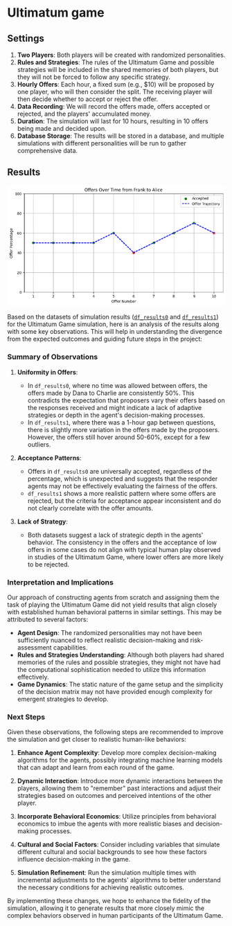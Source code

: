 # Ultimatum game

## Settings

1. **Two Players**: Both players will be created with randomized personalities.
2. **Rules and Strategies**: The rules of the Ultimatum Game and possible strategies will be included in the shared memories of both players, but they will not be forced to follow any specific strategy.
3. **Hourly Offers**: Each hour, a fixed sum (e.g., $10) will be proposed by one player, who will then consider the split. The receiving player will then decide whether to accept or reject the offer.
4. **Data Recording**: We will record the offers made, offers accepted or rejected, and the players' accumulated money.
5. **Duration**: The simulation will last for 10 hours, resulting in 10 offers being made and decided upon.
6. **Database Storage**: The results will be stored in a database, and multiple simulations with different personalities will be run to gather comprehensive data.

## Results

![alt text](images/README/image.png)

Based on the datasets of simulation results ([`df_results0`](ultimatum_game_without_env_steps.csv) and [`df_results1`](ultimatum_game_with_env_steps.csv)) for the Ultimatum Game simulation, here is an analysis of the results along with some key observations. This will help in understanding the divergence from the expected outcomes and guiding future steps in the project:

### Summary of Observations

1. **Uniformity in Offers**:
   - In `df_results0`, where no time was allowed between offers, the offers made by Dana to Charlie are consistently 50%. This contradicts the expectation that proposers vary their offers based on the responses received and might indicate a lack of adaptive strategies or depth in the agent's decision-making processes.
   - In `df_results1`, where there was a 1-hour gap between questions, there is slightly more variation in the offers made by the proposers. However, the offers still hover around 50-60%, except for a few outliers.

2. **Acceptance Patterns**:
   - Offers in `df_results0` are universally accepted, regardless of the percentage, which is unexpected and suggests that the responder agents may not be effectively evaluating the fairness of the offers.
   - `df_results1` shows a more realistic pattern where some offers are rejected, but the criteria for acceptance appear inconsistent and do not clearly correlate with the offer amounts.

3. **Lack of Strategy**:
   - Both datasets suggest a lack of strategic depth in the agents' behavior. The consistency in the offers and the acceptance of low offers in some cases do not align with typical human play observed in studies of the Ultimatum Game, where lower offers are more likely to be rejected.

### Interpretation and Implications

Our approach of constructing agents from scratch and assigning them the task of playing the Ultimatum Game did not yield results that align closely with established human behavioral patterns in similar settings. This may be attributed to several factors:

- **Agent Design**: The randomized personalities may not have been sufficiently nuanced to reflect realistic decision-making and risk-assessment capabilities.
- **Rules and Strategies Understanding**: Although both players had shared memories of the rules and possible strategies, they might not have had the computational sophistication needed to utilize this information effectively.
- **Game Dynamics**: The static nature of the game setup and the simplicity of the decision matrix may not have provided enough complexity for emergent strategies to develop.

### Next Steps

Given these observations, the following steps are recommended to improve the simulation and get closer to realistic human-like behaviors:

1. **Enhance Agent Complexity**: Develop more complex decision-making algorithms for the agents, possibly integrating machine learning models that can adapt and learn from each round of the game.
   
2. **Dynamic Interaction**: Introduce more dynamic interactions between the players, allowing them to "remember" past interactions and adjust their strategies based on outcomes and perceived intentions of the other player.

3. **Incorporate Behavioral Economics**: Utilize principles from behavioral economics to imbue the agents with more realistic biases and decision-making processes.

4. **Cultural and Social Factors**: Consider including variables that simulate different cultural and social backgrounds to see how these factors influence decision-making in the game.

5. **Simulation Refinement**: Run the simulation multiple times with incremental adjustments to the agents' algorithms to better understand the necessary conditions for achieving realistic outcomes.

By implementing these changes, we hope to enhance the fidelity of the simulation, allowing it to generate results that more closely mimic the complex behaviors observed in human participants of the Ultimatum Game.